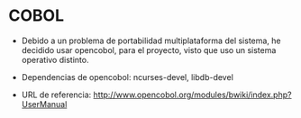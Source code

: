 COBOL
===========

 - Debido a un problema de portabilidad multiplataforma del sistema, he decidido usar opencobol, para el proyecto, visto que uso un sistema operativo distinto.

 - Dependencias de opencobol: ncurses-devel, libdb-devel


 - URL de referencia: http://www.opencobol.org/modules/bwiki/index.php?UserManual

